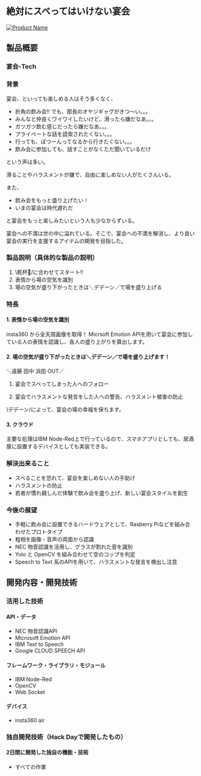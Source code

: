 # `絶対にスベってはいけない宴会`

[![Product Name](https://raw.github.com/GabLeRoux/WebMole/master/ressources/WebMole_Youtube_Video.png)](https://www.youtube.com/channel/UC4PtjOfZTbVp9DwtJv82Lzg)

## 製品概要
### 宴会-Tech

### 背景

宴会、といっても楽しめる人はそう多くなく、

- 折角の飲み会!! でも、部長のオヤジギャグがきつ〜い。。。
- みんなと仲良くワイワイしたいけど、滑ったら嫌だなあ。。。
- ガツガツ飲む感じだったら嫌だなあ。。。
- プライベートな話を詮索されたくない。。。
- 行っても、ぽつーんってなるから行きたくない。。。
- 飲み会に参加しても、話すことがなくただ聞いているだけ

という声は多い。

滑ることやハラスメントが嫌で、自由に楽しめない人がたくさんいる。

また、

- 飲み会をもっと盛り上げたい！
- いまの宴会は時代遅れだ

と宴会をもっと楽しみたいという人も少なからずいる。

宴会への不満は世の中に溢れている。そこで、宴会への不満を解消し、より良い宴会の実行を支援するアイテムの開発を目指した。

### 製品説明（具体的な製品の説明）

1. \乾杯🍻/に合わせてスタート!!
1. 表情から場の空気を識別
1. 場の空気が盛り下がったときは＼デデーン／で場を盛り上げる

### 特長

#### 1. 表情から場の空気を識別

insta360 から全天周画像を取得！
Micrsoft Emotion APIを用いて宴会に参加している人の表情を認識し、各人の盛り上がりを算出します。

#### 2. 場の空気が盛り下がったときは＼デデーン／で場を盛り上げます！

＼遠藤 田中 浜田 OUT／

1. 宴会でスベってしまった人へのフォロー

1. 宴会でハラスメントな発言をした人への警告、ハラスメント被害の防止

\デデーン/によって、宴会の場の幸福を保ちます。

#### 3. クラウド

主要な処理はIBM Node-Red上で行っているので、スマホアプリとしても、居酒屋に設置するデバイスとしても実装できる。


### 解決出来ること

- スベることを恐れて、宴会を楽しめない人の手助け
- ハラスメントの防止
- 若者が慣れ親しんだ体験で飲み会を盛り上げ、新しい宴会スタイルを創生


### 今後の展望

- 手軽に飲み会に設置できるハードウェアとして、Rasberry Piなどを組み合わせたプロトタイプ
- 粗相を画像・音声の両面から認識
 - NEC 物音認識を活用し、グラスが割れた音を識別
 - Yolo と OpenCV を組み合わせて空のコップを判定
 - Speech to Text 系のAPIを用いて、ハラスメントな発言を検出し注意


## 開発内容・開発技術
### 活用した技術
#### API・データ

* NEC 物音認識API
* Microsoft Emotion API
* IBM Text to Speech
* Google CLOUD SPEECH API

#### フレームワーク・ライブラリ・モジュール
* IBM Node-Red
* OpenCV
* Web Socket

#### デバイス
* insta360 air


### 独自開発技術（Hack Dayで開発したもの）
#### 2日間に開発した独自の機能・技術
* すべての作業

